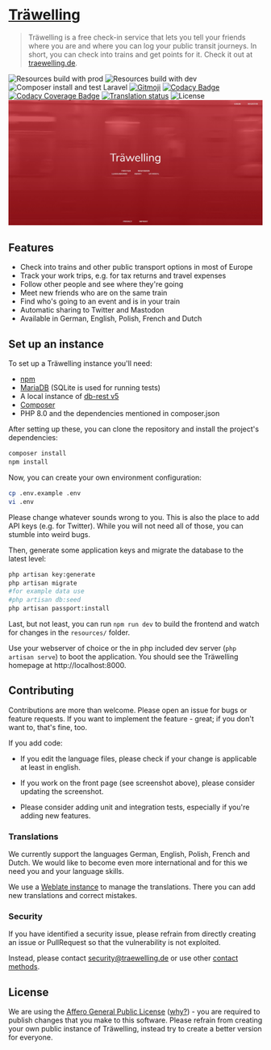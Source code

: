 # [Träwelling](https://traewelling.de)

> Träwelling is a free check-in service that lets you tell your friends where you are and where you can log your public transit journeys. In short, you can check into trains and get points for it. Check it out at [traewelling.de](https://traewelling.de).

![Resources build with `prod`](https://img.shields.io/github/workflow/status/Traewelling/traewelling/Resources%20build%20with%20%60prod%60?label=npm%20prod&logo=github)
![Resources build with `dev`](https://img.shields.io/github/workflow/status/Traewelling/traewelling/Resources%20build%20with%20%60dev%60?label=npm%20dev&logo=github)
![Composer install and test Laravel](https://img.shields.io/github/workflow/status/Traewelling/traewelling/Laravel?label=Laravel&logo=github)
[![Gitmoji](https://img.shields.io/badge/gitmoji-%20😜%20😍-FFDD67.svg)](https://gitmoji.dev)
[![Codacy Badge](https://img.shields.io/codacy/grade/60765ceacee5494184476eae9bf27a1f)](https://app.codacy.com/gh/Traewelling/traewelling?utm_source=github.com&utm_medium=referral&utm_content=Traewelling/traewelling&utm_campaign=Badge_Grade_Dashboard)
[![Codacy Coverage Badge](https://img.shields.io/codacy/coverage/60765ceacee5494184476eae9bf27a1f)](https://www.codacy.com/gh/Traewelling/traewelling/dashboard?utm_source=github.com&utm_medium=referral&utm_content=Traewelling/traewelling&utm_campaign=Badge_Coverage)
[![Translation status](https://weblate.bubu1.eu/widgets/trawelling/-/common/svg-badge.svg)](https://weblate.bubu1.eu/engage/trawelling/)
![License](https://img.shields.io/github/license/traewelling/traewelling)
[![Träwelling Screenshot](traewelling.jpg)](https://traewelling.de)

## Features

* Check into trains and other public transport options in most of Europe
* Track your work trips, e.g. for tax returns and travel expenses
* Follow other people and see where they're going
* Meet new friends who are on the same train
* Find who's going to an event and is in your train
* Automatic sharing to Twitter and Mastodon
* Available in German, English, Polish, French and Dutch

## Set up an instance

To set up a Träwelling instance you'll need:

* [npm](https://docs.npmjs.com/downloading-and-installing-node-js-and-npm)
* [MariaDB](https://mariadb.org/download) (SQLite is used for running tests)
* A local instance of [db-rest v5](https://github.com/derhuerst/db-rest/tree/5)
* [Composer](https://getcomposer.org/download/)
* PHP 8.0 and the dependencies mentioned in composer.json

After setting up these, you can clone the repository and install the project's dependencies:

```sh
composer install
npm install
```

Now, you can create your own environment configuration:

```sh
cp .env.example .env
vi .env
```

Please change whatever sounds wrong to you. This is also the place to add API keys (e.g. for Twitter). While you will
not need all of those, you can stumble into weird bugs.

Then, generate some application keys and migrate the database to the latest level:

```sh
php artisan key:generate
php artisan migrate 
#for example data use 
#php artisan db:seed
php artisan passport:install
```

Last, but not least, you can run `npm run dev` to build the frontend and watch for changes in the `resources/` folder.

Use your webserver of choice or the in php included dev server (`php artisan serve`) to boot the application. You should
see the Träwelling homepage at http://localhost:8000.

## Contributing

Contributions are more than welcome. Please open an issue for bugs or feature requests. If you want to implement the
feature - great; if you don't want to, that's fine, too.

If you add code:

* If you edit the language files, please check if your change is applicable at least in english.

* If you work on the front page (see screenshot above), please consider updating the screenshot.

* Please consider adding unit and integration tests, especially if you're adding new features.

### Translations

We currently support the languages German, English, Polish, French and Dutch. We would like to become even more
international and for this we need you and your language skills.

We use a [Weblate instance](https://weblate.bubu1.eu/projects/trawelling/) to manage the translations. There you can add
new translations and correct mistakes.

### Security

If you have identified a security issue, please refrain from directly creating an issue or PullRequest so that the
vulnerability is not exploited.

Instead, please contact security@traewelling.de or use other [contact methods](https://traewelling.de/security.txt).

## License

We are using the [Affero General Public License](/LICENSE) ([why?](http://www.gnu.org/licenses/why-affero-gpl)) - you
are required to publish changes that you make to this software. Please refrain from creating your own public instance of
Träwelling, instead try to create a better version for everyone.

